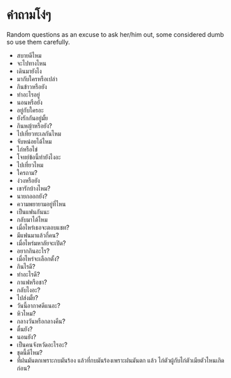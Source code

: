 # คำถามโง่ๆ

Random questions as an excuse to ask her/him out, some considered dumb so use them carefully.

- สบายดีไหม
- จะไปทางไหน
- เดินมายังไง
- มากับใครหรือเปล่า
- กินข้าวหรือยัง
- ทำอะไรอยู่
- นอนหรือยัง
- อยู่กับใครอะ
- ยังรักกันอยู่มั้ย
- กินหญ้าหรือยัง?
- ไปเที่ยวทะเลกันไหม
- จับหน่อยได้ไหม
- ไก่หรือไข่
- โจทย์ข้อนี้ทำยังไงอะ
- ไปเที่ยวไหม
- ใครถาม?
- ง่วงหรือยัง
- เขารักบ้างไหม?
- นายกออกยัง?
- ความพยายามอยู่ที่ไหน
- เป็นแฟนกันนะ
- กลับมาได้ไหม
- เมื่อไหร่เธอจะตอบแชท?
- มีแฟนมาแล้วกี่คน?
- เมื่อไหร่มหาลัยจะเปิด?
- อยากกินอะไร?
- เมื่อไหร่จะเลือกตั้ง?
- กินไรดี?
- ทำอะไรดี?
- กาแฟหรือชา?
- กลับไงอะ?
- ไปส่งมั้ย?
- วันนี้อากาศดีแนอะ?
- หิวไหม?
- กลางวันหรือกลางคืน?
- ตื่นยัง?
- นอนยัง?
- เป็นคนจังหวัดอะไรอะ?
- ชุดนี้ดีไหม?
- ที่ฝนมันตกเพราะกบมันร้อง แล้วที่กบมันร้องเพราะฝนมันตก แล้ว ไก่ตัวผู้กับไก่ตัวเมียตัวไหนเกิดก่อน?
